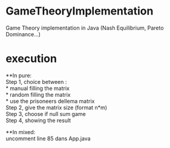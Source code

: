 # GameTheoryImplementation
Game Theory implementation in Java (Nash Equilibrium, Pareto Dominance...)<br />

# execution
**In pure:<br />
Step 1, choice between :<br />
	* manual filling the matrix<br />
	* random filling the matrix<br />
	* use the prisoneers dellema matrix<br />
Step 2, give the matrix size (format n*m)<br />
Step 3, choose if null sum game<br />
Step 4, showing the result<br />

**In mixed:<br />
	 uncomment line 85 dans App.java<br />
